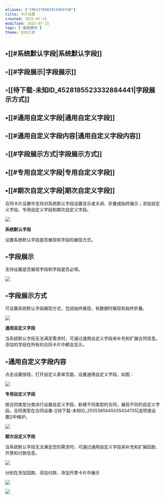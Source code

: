 ```yaml
---
aliases: ["1963176003919304748"]
title: 卡片设置
created: 2025-07-15
modified: 2025-07-15
tags: ['基础模块']
theme: 合同订单
---
```


## •[[#系统默认字段|系统默认字段]]

## ◦[[#字段展示|字段展示]]

## ◦[[待下载-未知ID_4528185523332884441|字段展示方式]]

## •[[#通用自定义字段|通用自定义字段]]

## ◦[[#通用自定义字段内容|通用自定义字段内容]]

## ◦[[#字段展示方式|字段展示方式]]

## •[[#专用自定义字段|专用自定义字段]]

## •[[#期次自定义字段|期次自定义字段]]

合同卡片设置中支持对系统默认字段设置显示或关闭、折叠或始终展示；添加自定义字段、专用自定义字段和期次自定义字段。

![](1efed9f541807c89f8f4517fd51ba8bc.jpg)

**系统默认字段**

设置系统默认字段是否展现和字段的展现方式。

## ◦字段展示

支持设置是否展现字段和字段是否必填。

![](0194b4e1290f15db0fa2a836f2c1c624.jpg)

## ◦字段展示方式

可设置系统默认字段展现方式，包括始终展现、有数据时展现和始终折叠。

![](7131723415d8975c6d6292c49940dd5d.jpg)

**通用自定义字段**

当系统默认字段无法满足需求时，可通过通用自定义字段来补充和扩展合同信息。添加的字段在所有的合同卡片中都会显示。

## ◦通用自定义字段内容

点击设置按钮，打开自定义表单页面，设置通用自定义字段，如图：

![](d12433c61f9a98f0e25d04bc5cd80edc.jpg)

**专用自定义字段**

按合同类型分类进行设置自定义字段，新建不同类型的合同，展现不同的自定义字段。合同类型在合同设置-[[待下载-未知ID_2505385645035434705|选项值设置]]中维护。

![](48eb7c6871070abdf5b57e06602bae4c.jpg)

**期次自定义字段**

当系统默认字段无法满足您的需求时，可通过通用自定义字段来补充和扩展回款、开票和付款信息。

![](c9b95e4f86f139c9ab16c01314ac9fcc.jpg)

分别在添加回款、添加付款、添加开票卡片中展示

![](e7b9fb16dfc5846a3aa5102ec1cbbd38.jpg)

![](73b41a0b02e7ea3317539262b5cb6319.jpg)